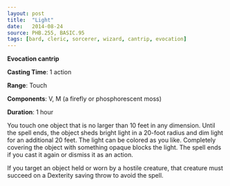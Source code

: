 ```yaml
---
layout: post
title:  "Light"
date:   2014-08-24
source: PHB.255, BASIC.95
tags: [bard, cleric, sorcerer, wizard, cantrip, evocation]
---
```


**Evocation cantrip**

**Casting Time**: 1 action

**Range**: Touch

**Components**: V, M (a firefly or phosphorescent moss)

**Duration**: 1 hour

You touch one object that is no larger than 10 feet in any dimension. Until the spell ends, the object sheds bright light in a 20-foot radius and dim light for an additional 20 feet. The light can be colored as you like. Completely covering the object with something opaque blocks the light. The spell ends if you cast it again or dismiss it as an action.

If you target an object held or worn by a hostile creature, that creature must succeed on a Dexterity saving throw to avoid the spell.

